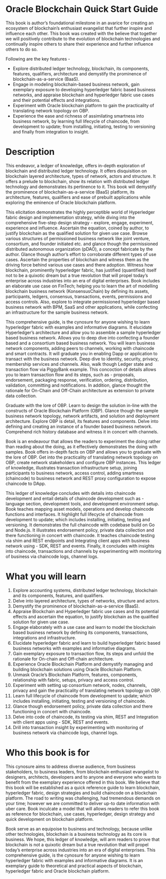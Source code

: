 # Oracle Blockchain Quick Start Guide

This book is author’s foundational milestone in an avarice for creating an ecosystem of blockchain’s enthusiast evangelist that further inspire and influence each other. This book was created with the believe that together we will positively contribute to the evolution of blockchain technologies and continually inspire others to share their experience and further influence others to do so. 

Following are the key features - 

* Explore distributed ledger technology, blockchain, its components, features, qualifiers, architecture and demystify the prominence of blockchain-as-a-service (BaaS).
* Engage in modeling blockchain-based business network, gain exemplary exposure to developing hyperledger fabric based business networks, and appraise blockchain and hyperledger fabric use cases and their potential effects and integrations.
* Experiment with Oracle blockchain platform to gain the practicality of translating network topology on OBP.
* Experience the ease and richness of assimilating smartness into business network, by learning full lifecycle of chaincode, from development to update; from installing, initiating, testing to versioning and finally from integration to insight.

# Description

This endeavor, a ledger of knowledge, offers in-depth exploration of blockchain and distributed ledger technology. It offers disquisition on blockchain layered architecture, types of network, actors and structure. It offers a prelude to blockchain, show its relation with distributed ledger technology and demonstrates its pertinence to it. This book will demystify the prominence of blockchain-as-a-service (BaaS) platform, its architecture, features, qualifiers and ease of prebuilt applications while exploring the eminence of Oracle blockchain platform. 

This elicitation demonstrates the highly perceptible world of Hyperledger fabric design and implementation strategy, while diving into the comprehensive five-step design strategy - explore, engage, experiment, experience and influence. Ascertain the equation, coined by author, to justify blockchain as the qualified solution for given use case.  Browse various structures of permissioned business network like joint venture, consortium, and founder initiated etc. and glance though the permissioned distributed autonomous organization (pDAO), a concept fabricate by the author. Glance though author’s effort to corroborate different types of use cases. Ascertain the properties of blockchain and witness them as the driving force behind various use cases and there adoption. Witness how blockchain, prominently hyperledger fabric, has justified (quantified) itself not to be a quixotic dream but a true revolution that will propel today’s enterprise across industries into an era of digital enterprises. Book includes an elaborate use case on FinTech; helping you to learn the art of modelling blockchain business network (KonsensusChain) by defining its assets, participants, ledgers, consensus, transactions, events, permissions and access controls. Also, explore to integrate permissioned hyperledger based business network with BPM, SaaS and other applications, while confecting an infrastructure for the sample business network.

This comprehensive guide, is the cynosure for anyone wishing to learn hyperledger fabric with examples and informative diagrams. It elucidate Hyperledger’s architecture and allow you to assemble a sample hyperledger based business network. Allows you to deep dive into confecting a founder based and a consortium based business network.  You will learn business network components, adding peers to channels, working with chaincode and smart contracts. It will graduate you in enabling Dapp or application to transact with the business network.  Deep dive to identity, security, privacy, membership services and channels. Also, walk though Ledger state and transaction flow via PiggyBank example. This concoction of details allows you to learn transaction flow and its steps, such as - proposals, endorsement, packaging response, verification, ordering, distribution, validation, committing and notifications. In addition, glance thought the rationale for On-Chain and Off-Chain architecture as extension to private data collection.

Graduate with the lore of OBP. Learn to design the solution in-line with the constructs of Oracle Blockchain Platform (OBP). Glance though the sample business network topology, network artifacts, and solution and deployment architecture. Explore OBP is detail, its features and components. Delve into defining and creating an instance of a founder based business network. Comprehend rich history database and witness it in concert with channels.

Book is an endeavour that allows the readers to experiment the doing rather than reading about the doing, as it effectively demonstrates the doing with samples. Book offers in-depth facts on OBP and allows you to graduate with the lore of OBP. Get into the practicality of translating network topology on OBP, create network stakeholders and configure OBP instances. This ledger of knowledge, illustrates transaction infrastructure setup, joining participants to business network, access control, adding smartness (chaincode) to business network and REST proxy configuration to expose chaincode to DApp.

This ledger of knowledge concludes with details into chaincode development and entail details of chaincode development such as - language section, development tools, and development environment setup. Book teaches mapping asset models, operations and develop chaincode functions and interfaces. It highlight full lifecycle of chaincode from development to update; which includes installing, initiating, testing and versioning. It demonstrates the full chaincode with codebase build on Go and Node.js. It illustrates endorsement policy, private data collection and there functioning in concert with chaincode. It teaches chaincode testing via shim and REST endpoints and Integrating client apps with business network using - SDK, REST and events. Finally, it concludes with insights into chaincode, transactions and channels by experimenting with monitoring of business via chaincode logs, channel logs.

# What you will learn

1.	Explore accounting systems, distributed ledger technology, blockchain and its components, features, and qualifiers. 
2.	Delve into layered architecture, types of networks, structure and actors.
3.	Demystify the prominence of blockchain-as-a-service (BaaS).
4.	Appraise Blockchain and Hyperledger fabric use cases and its potential effects and ascertain the equation, to justify blockchain as the qualified solution for given use case.  
5.	Engage elaborately with a use case and learn to model the blockchain based business network by defining its components, transactions, integrations and infrastructure.
6.	Elucidate hyperledger fabric and learn to build hyperledger fabric based business networks with examples and informative diagrams.
7.	Gain exemplary exposure to transaction flow, its steps and unfold the rationale for On-chain and Off-chain architecture.
8.	Experience Oracle Blockchain Platform and demystify managing and building blockchain solutions using Oracle Blockchain Platform.
9.	Unmask Oracle’s Blockchain Platform, features, components, relationship with fabric, setups, privacy and access control.
10.	Experiment with setting up consortium network, nodes, channels, privacy and gain the practicality of translating network topology on OBP.
11.	Learn full lifecycle of chaincode from development to update; which includes installing, initiating, testing and versioning of chaincode.
12.	Glance though endorsement policy, private data collection and there functioning in concert with chaincode.
13.	Delve into code of chaincode, its testing via shim, REST and Integration with client apps using - SDK, REST and events.
14.	Drill into transaction insight by experimenting with monitoring of business network via chaincode logs, channel logs.

# Who this book is for

This cynosure aims to address diverse audience, from business stakeholders, to business leaders, from blockchain enthusiast evangelist to designers, architects, developers and to anyone and everyone who wants to benefit from the exemplary experience offered in this book. We believe that this book will be established as a quick reference guide to learn blockchain, hyperledger fabric, design strategies and build chaincode on a blockchain platform. The road to writing was challenging, had tremendous demands on your time; however we are committed to deliver up-to date information with uber care. Book inculcate a model that will allows readers to refer this book as reference for blockchain, use cases, hyperledger, design strategy and quick development on blockchain platform.  

Book serve as an equipoise to business and technology, because unlike other technologies, blockchain is a business technology as its core is business. We hope, this ledger of knowledge, will arm readers to prove that blockchain is not a quixotic dream but a true revolution that will propel today’s enterprise across industries into an era of digital enterprises. This comprehensive guide, is the cynosure for anyone wishing to learn hyperledger fabric with examples and informative diagrams. It is an exemplary guide to theoretical and practical aspects of blockchain, hyperledger fabric and Oracle blockchain platform.
